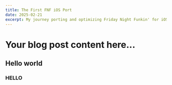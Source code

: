 ```yaml
---
title: The First FNF iOS Port
date: 2025-02-21
excerpt: My journey porting and optimizing Friday Night Funkin' for iOS devices
---
```


# Your blog post content here...
## Hello world
### HELLO